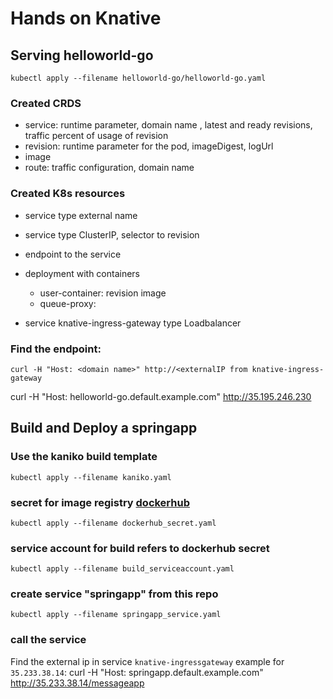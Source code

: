 # Hands on Knative

## Serving helloworld-go

`kubectl apply --filename helloworld-go/helloworld-go.yaml`

### Created CRDS

- service: runtime parameter, domain name , latest and ready revisions, traffic percent of usage of revision
- revision: runtime parameter for the pod, imageDigest, logUrl
- image
- route: traffic configuration, domain name

### Created K8s resources

- service type external name
- service type ClusterIP, selector to revision
- endpoint to the service
- deployment with containers

  - user-container: revision image
  - queue-proxy:

- service knative-ingress-gateway type Loadbalancer

### Find the endpoint:

`curl -H "Host: <domain name>" http://<externalIP from knative-ingress-gateway`

curl -H "Host: helloworld-go.default.example.com" http://35.195.246.230

## Build and Deploy a springapp

### Use the kaniko build template

`kubectl apply --filename kaniko.yaml`

### secret for image registry [dockerhub](https://id.docker.com/login)

`kubectl apply --filename dockerhub_secret.yaml`

### service account for build refers to dockerhub secret

`kubectl apply --filename build_serviceaccount.yaml`

### create service "springapp" from this repo

`kubectl apply --filename springapp_service.yaml`

### call the service

Find the external ip in service `knative-ingressgateway`
example for `35.233.38.14`:
curl -H "Host: springapp.default.example.com" http://35.233.38.14/messageapp

